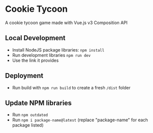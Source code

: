 # Cookie Tycoon
A cookie tycoon game made with Vue.js v3 Composition API

## Local Development

 - Install NodeJS package libraries: `npm install`
 - Run development libraries `npm run dev`
 - Use the link it provides

## Deployment

- Run build with `npm run build` to create a fresh `/dist` folder

## Update NPM libraries

- Run `npm outdated`
- Run `npm i package-name@latest` (replace "package-name" for each package listed)